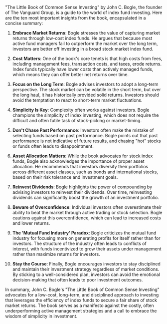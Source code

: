 "The Little Book of Common Sense Investing" by John C. Bogle, the founder of The Vanguard Group, is a guide to the world of index fund investing. Here are the ten most important insights from the book, encapsulated in a concise summary:

1. **Embrace Market Returns**: Bogle stresses the value of capturing market returns through low-cost index funds. He argues that because most active fund managers fail to outperform the market over the long term, investors are better off investing in a broad stock market index fund.

2. **Cost Matters**: One of the book's core tenets is that high costs from fees, including management fees, transaction costs, and taxes, erode returns. Index funds typically have lower costs than actively managed funds, which means they can offer better net returns over time.

3. **Focus on the Long Term**: Bogle advises investors to adopt a long-term perspective. The stock market can be volatile in the short term, but over the long haul, it has historically provided solid returns. Investors should avoid the temptation to react to short-term market fluctuations.

4. **Simplicity Is Key**: Complexity often works against investors. Bogle champions the simplicity of index investing, which does not require the difficult and often futile task of stock-picking or market-timing.

5. **Don't Chase Past Performance**: Investors often make the mistake of selecting funds based on past performance. Bogle points out that past performance is not indicative of future results, and chasing "hot" stocks or funds often leads to disappointment.

6. **Asset Allocation Matters**: While the book advocates for stock index funds, Bogle also acknowledges the importance of proper asset allocation. He recommends that investors diversify their portfolios across different asset classes, such as bonds and international stocks, based on their risk tolerance and investment goals.

7. **Reinvest Dividends**: Bogle highlights the power of compounding by advising investors to reinvest their dividends. Over time, reinvesting dividends can significantly boost the growth of an investment portfolio.

8. **Beware of Overconfidence**: Individual investors often overestimate their ability to beat the market through active trading or stock selection. Bogle cautions against this overconfidence, which can lead to increased costs and lower returns.

9. **The 'Mutual Fund Industry' Paradox**: Bogle criticizes the mutual fund industry for focusing more on generating profits for itself rather than for investors. The structure of the industry often leads to conflicts of interest, with funds incentivized to grow their assets under management rather than maximize returns for investors.

10. **Stay the Course**: Finally, Bogle encourages investors to stay disciplined and maintain their investment strategy regardless of market conditions. By sticking to a well-considered plan, investors can avoid the emotional decision-making that often leads to poor investment outcomes.

In summary, John C. Bogle's "The Little Book of Common Sense Investing" advocates for a low-cost, long-term, and disciplined approach to investing that leverages the efficiency of index funds to secure a fair share of stock market returns. The book serves as a manifesto against the costly, often underperforming active management strategies and a call to embrace the wisdom of simplicity in investment.
